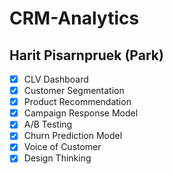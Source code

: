 # CRM-Analytics
## Harit Pisarnpruek (Park)
- [x] CLV Dashboard
- [x] Customer Segmentation
- [x] Product Recommendation
- [x] Campaign Response Model
- [x] A/B Testing
- [x] Churn Prediction Model
- [x] Voice of Customer
- [x] Design Thinking
